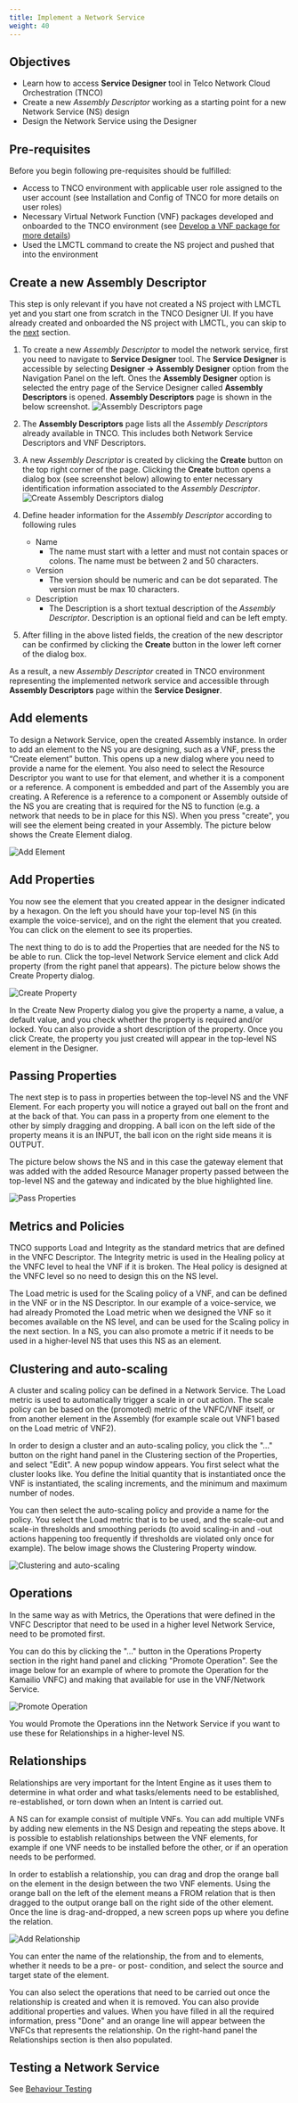 ```yaml
---
title: Implement a Network Service
weight: 40
---
```


## Objectives
* Learn how to access **Service Designer** tool in Telco Network Cloud Orchestration (TNCO)
* Create a new *Assembly Descriptor* working as a starting point for a new Network Service (NS) design
* Design the Network Service using the Designer

## Pre-requisites
Before you begin following pre-requisites should be fulfilled:

* Access to TNCO environment with applicable user role assigned to the user account (see Installation and Config of TNCO for more details on user roles)
* Necessary Virtual Network Function (VNF) packages developed and onboarded to the TNCO environment (see [Develop a VNF package for more details](/user-guides/resource-engineering/resource-overview/))
* Used the LMCTL command to create the NS project and pushed that into the environment

## Create a new Assembly Descriptor

This step is only relevant if you have not created a NS project with LMCTL yet and you start one from scratch in the TNCO Designer UI. If you have already created and onboarded the NS project with LMCTL, you can skip to the [next](/user-guides/network-service-design/develop-a-network-service-package/implement-a-network-service-descriptor/#add-elements-to-assembly) section.

 
1. To create a new *Assembly Descriptor* to model the network service, first you need to navigate to **Service Designer** tool. The **Service Designer** is accessible by selecting **Designer -> Assembly Designer** option from the Navigation Panel on the left. Ones the **Assembly Designer** option is selected the entry page of the Service Designer called **Assembly Descriptors** is opened. **Assembly Descriptors** page is shown in the below screenshot.
![Assembly Descriptors page](/images/user-guides/network-service-design/develop-a-network-service-package/implement-a-network-service-descriptor/assembly-descriptors-page.png "Assembly Descriptors page")
2. The **Assembly Descriptors** page lists all the *Assembly Descriptors* already available in TNCO. This includes both Network Service Descriptors and VNF Descriptors.
3. A new *Assembly Descriptor* is created by clicking the **Create** button on the top right corner of the page. Clicking the **Create** button opens a dialog box (see screenshot below) allowing to enter necessary identification information associated to the *Assembly Descriptor*.
![Create Assembly Descriptors dialog](/images/user-guides/network-service-design/develop-a-network-service-package/implement-a-network-service-descriptor/create-assembly-descriptor-dialog.png "Create Assembly Descriptors dialog")
4. Define header information for the *Assembly Descriptor* according to following rules
    * Name 
      * The name must start with a letter and must not contain spaces or colons. The name must be between 2 and 50 characters.
    * Version
      * The version should be numeric and can be dot separated. The version must be max 10 characters.
    * Description
      * The Description is a short textual description of the *Assembly Descriptor*. Description is an optional field and can be left empty.

5. After filling in the above listed fields, the creation of the new descriptor can be confirmed by clicking the **Create** button in the lower left corner of the dialog box.

As a result, a new *Assembly Descriptor* created in TNCO environment representing the implemented network service and accessible through **Assembly Descriptors** page within the **Service Designer**.


## Add elements
To design a Network Service, open the created Assembly instance. In order to add an element to the NS you are designing, such as a VNF, press the “Create element” button. This opens up a new dialog where you need to provide a name for the element. You also need to select the Resource Descriptor you want to use for that element, and whether it is a component or a reference. A component is embedded and part of the Assembly you are creating. A Reference is a reference to a component or Assembly outside of the NS you are creating that is required for the NS to function (e.g. a network that needs to be in place for this NS). When you press "create", you will see the element being created in your Assembly. The picture below shows the Create Element dialog.

![Add Element](/images/user-guides/network-service-design/develop-a-network-service-package/implement-a-network-service-descriptor/add-element-ns.png "Add Element")

## Add Properties

You now see the element that you created appear in the designer indicated by a hexagon. On the left you should have your top-level NS (in this example the voice-service), and on the right the element that you created. You can click on the element to see its properties.

The next thing to do is to add the Properties that are needed for the NS to be able to run. Click the top-level Network Service element and click Add property (from the right panel that appears). The picture below shows the Create Property dialog.

![Create Property](/images/user-guides/network-service-design/develop-a-network-service-package/implement-a-network-service-descriptor/create-property-ns.png "Create Property")

In the Create New Property dialog you give the property a name, a value, a default value, and you check whether the property is required and/or locked. You can also provide a short description of the property. Once you click Create, the property you just created will appear in the top-level NS element in the Designer.

## Passing Properties
The next step is to pass in properties between the top-level NS and the VNF Element. For each property you will notice a grayed out ball on the front and at the back of that. You can pass in a property from one element to the other by simply dragging and dropping. A ball icon on the left side of the property means it is an INPUT, the ball icon on the right side means it is OUTPUT.

The picture below shows the NS and in this case the gateway element that was added with the added Resource Manager property passed between the top-level NS and the gateway and indicated by the blue highlighted line.

![Pass Properties](/images/user-guides/network-service-design/develop-a-network-service-package/implement-a-network-service-descriptor/pass-properties-ns.png "Pass Properties")

## Metrics and Policies
TNCO supports Load and Integrity as the standard metrics that are defined in the VNFC Descriptor. The Integrity metric is used in the Healing policy at the VNFC level to heal the VNF if it is broken. The Heal policy is designed at the VNFC level so no need to design this on the NS level.  

The Load metric is used for the Scaling policy of a VNF, and can be defined in the VNF or in the NS Descriptor. In our example of a voice-service, we had already Promoted the Load metric when we designed the VNF so it becomes available on the NS level, and can be used for the Scaling policy in the next section. In a NS, you can also promote a metric if it needs to be used in a higher-level NS that uses this NS as an element.

## Clustering and auto-scaling
A cluster and scaling policy can be defined in a Network Service. The Load metric is used to automatically trigger a scale in or out action. The scale policy can be based on the (promoted) metric of the VNFC/VNF itself, or from another element in the Assembly (for example scale out VNF1 based on the Load metric of VNF2).

In order to design a cluster and an auto-scaling policy, you click the "..." button on the right hand panel in the Clustering section of the Properties, and select "Edit". A new popup window appears. You first select what the cluster looks like. You define the Initial quantity that is instantiated once the VNF is instantiated, the scaling increments, and the minimum and maximum number of nodes.

You can then select the auto-scaling policy and provide a name for the policy. You select the Load metric that is to be used, and the scale-out and scale-in thresholds and smoothing periods (to avoid scaling-in and -out actions happening too frequently if thresholds are violated only once for example). The below image shows the Clustering Property window.

![Clustering and auto-scaling](/images/user-guides/network-service-design/develop-a-network-service-package/implement-a-network-service-descriptor/auto-scaling.png "Clustering and auto-scaling")

## Operations
In the same way as with Metrics, the Operations that were defined in the VNFC Descriptor that need to be used in a higher level Network Service, need to be promoted first.

You can do this by clicking the "..." button in the Operations Property section in the right hand panel and clicking "Promote Operation". See the image below for an example of where to promote the Operation for the Kamailio VNFC) and making that available for use in the VNF/Network Service.

![Promote Operation](/images/user-guides/network-service-design/develop-a-network-service-package/implement-a-network-service-descriptor/promote-operation.png "Promote Operation")

You would Promote the Operations inn the Network Service if you want to use these for Relationships in a higher-level NS.

## Relationships
Relationships are very important for the Intent Engine as it uses them to determine in what order and what tasks/elements need to be established, re-established, or torn down when an Intent is carried out.

A NS can for example consist of multiple VNFs. You can add multiple VNFs by adding new elements in the NS Design and repeating the steps above. It is possible to establish relationships between the VNF elements, for example if one VNF needs to be installed before the other, or if an operation needs to be performed.

In order to establish a relationship, you can drag and drop the orange ball on the element in the design between the two VNF elements. Using the orange ball on the left of the element means a FROM relation that is then dragged to the output orange ball on the right side of the other element. Once the line is drag-and-dropped, a new screen pops up where you define the relation.

![Add Relationship](/images/user-guides/network-service-design/develop-a-network-service-package/implement-a-network-service-descriptor/add-relationship.png "Add Relationship")

You can enter the name of the relationship, the from and to elements, whether it needs to be a pre- or post- condition, and select the source and target state of the element. 

You can also select the operations that need to be carried out once the relationship is created and when it is removed. You can also provide additional properties and values. When you have filled in all the required information, press "Done" and an orange line will appear between the VNFCs that represents the relationship. On the right-hand panel the Relationships section is then also populated.


## Testing a Network Service

See [Behaviour Testing](/user-guides/behaviour-testing/overview/)
